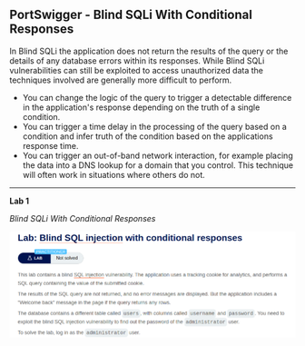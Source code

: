 ## **PortSwigger - Blind SQLi With Conditional Responses**

In Blind SQLi the application does not return the results of the query or the details of any database errors within its responses. While Blind SQLi vulnerabilities can still be exploited to access unauthorized data the techniques involved are generally more difficult to perform.  

* You can change the logic of the query to trigger a detectable difference in the application's response depending on the truth of a single condition.
* You can trigger a time delay in the processing of the query based on a condition and infer truth of the condition based on the applications response time.
* You can trigger an out-of-band network interaction, for example placing the data into a DNS lookup for a domain that you control. This technique will often work in situations where others do not.

---

**Lab 1**

*Blind SQLi With Conditional Responses*

![lab1](/docs/assets/images/portswigger/sqli/blindsqli/conditionalresponses/cr01.png)
